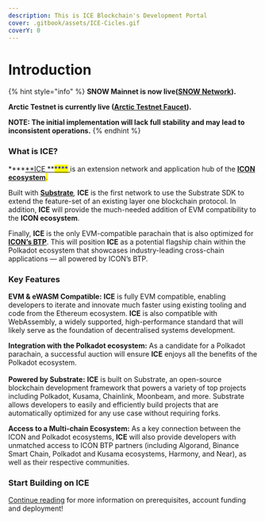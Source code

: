 ```yaml
---
description: This is ICE Blockchain's Development Portal
cover: .gitbook/assets/ICE-Cicles.gif
coverY: 0
---
```


# Introduction



{% hint style="info" %}
**SNOW Mainnet is now live(**[**SNOW Network**](build/evm/configuring-metamask.md#snow-network-configuration)**).**

**Arctic Testnet is currently live (**[**Arctic Testnet Faucet**](build/faucet/receiving-test-tokens.md)**).**

**NOTE: The initial implementation will lack full stability and may lead to inconsistent operations.**
{% endhint %}

### What is ICE?

****[**ICE **<mark style="color:blue;">****</mark> ](http://icenetwork.io/)is an extension network and application hub of the <mark style="color:purple;"></mark> [**ICON ecosystem**](https://icon.community/)<mark style="color:purple;">.</mark>&#x20;

Built with <mark style="color:green;"></mark> [**Substrate**](https://substrate.io/)_,_ **ICE** is the first network to use the Substrate SDK to extend the feature-set of an existing layer one blockchain protocol. In addition, **ICE** will provide the much-needed addition of EVM compatibility to the **ICON ecosystem**.&#x20;

Finally, **ICE** is the only EVM-compatible parachain that is also optimized for <mark style="color:blue;"></mark> [**ICON’s BTP**](https://medium.com/helloiconworld/blockchain-transmission-protocol-btp-an-overview-744aaa51334e). This will position **ICE** as a potential flagship chain within the Polkadot ecosystem that showcases industry-leading cross-chain applications — all powered by ICON’s BTP.

### Key Features

**EVM & eWASM Compatible:** **ICE** is fully EVM compatible, enabling developers to iterate and innovate much faster using existing tooling and code from the Ethereum ecosystem. **ICE** is also compatible with WebAssembly, a widely supported, high-performance standard that will likely serve as the foundation of decentralised systems development.

**Integration with the Polkadot ecosystem:** As a candidate for a Polkadot parachain, a successful auction will ensure **ICE** enjoys all the benefits of the Polkadot ecosystem.\
\
**Powered by Substrate:** **ICE** is built on Substrate, an open-source blockchain development framework that powers a variety of top projects including Polkadot, Kusama, Chainlink, Moonbeam, and more. Substrate allows developers to easily and efficiently build projects that are automatically optimized for any use case without requiring forks.

**Access to a Multi-chain Ecosystem:** As a key connection between the ICON and Polkadot ecosystems, **ICE** will also provide developers with unmatched access to ICON BTP partners (including Algorand, Binance Smart Chain, Polkadot and Kusama ecosystems, Harmony, and Near), as well as their respective communities.

### Start Building on ICE

[Continue reading](build/building-on-ice.md) for more information on prerequisites, account funding and deployment!

